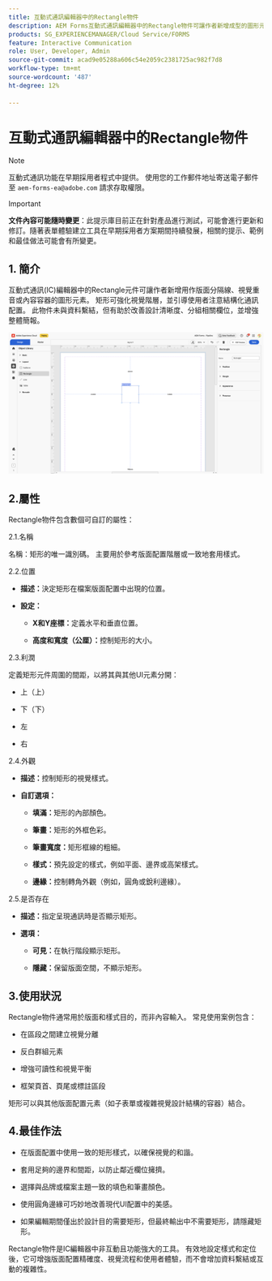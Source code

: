 ```yaml
---
title: 互動式通訊編輯器中的Rectangle物件
description: AEM Forms互動式通訊編輯器中的Rectangle物件可讓作者新增成型的圖形元素，做為版面分隔線、視覺重音或內容容器。
products: SG_EXPERIENCEMANAGER/Cloud Service/FORMS
feature: Interactive Communication
role: User, Developer, Admin
source-git-commit: acad9e05288a606c54e2059c2381725ac982f7d8
workflow-type: tm+mt
source-wordcount: '487'
ht-degree: 12%

---
```



# 互動式通訊編輯器中的Rectangle物件

>[!NOTE]
>
> 互動式通訊功能在早期採用者程式中提供。 使用您的工作郵件地址寄送電子郵件至 `aem-forms-ea@adobe.com` 請求存取權限。

>[!IMPORTANT]
>
> **文件內容可能隨時變更**：此提示庫目前正在針對產品進行測試，可能會進行更新和修訂。隨著表單體驗建立工具在早期採用者方案期間持續發展，相關的提示、範例和最佳做法可能會有所變更。

## &#x200B;1. 簡介

互動式通訊(IC)編輯器中的Rectangle元件可讓作者新增用作版面分隔線、視覺重音或內容容器的圖形元素。 矩形可強化視覺階層，並引導使用者注意結構化通訊配置。
此物件未與資料繫結，但有助於改善設計清晰度、分組相關欄位，並增強整體簡報。

![尋找IC檔案](/help/forms/interactive-communication/assets/rectangle.png)

## 2.屬性

Rectangle物件包含數個可自訂的屬性：

2.1.名稱

名稱：矩形的唯一識別碼。 主要用於參考版面配置階層或一致地套用樣式。

2.2.位置

- **描述：**&#x200B;決定矩形在檔案版面配置中出現的位置。

- **設定：**

   - **X和Y座標：**&#x200B;定義水平和垂直位置。

   - **高度和寬度（公厘）：**&#x200B;控制矩形的大小。

2.3.利潤

定義矩形元件周圍的間距，以將其與其他UI元素分開：

- 上（上）

- 下（下）

- 左

- 右

2.4.外觀

- **描述：**&#x200B;控制矩形的視覺樣式。

- **自訂選項：**

   - **填滿：**&#x200B;矩形的內部顏色。

   - **筆畫：**&#x200B;矩形的外框色彩。

   - **筆畫寬度：**&#x200B;矩形框線的粗細。

   - **樣式：**&#x200B;預先設定的樣式，例如平面、邊界或高架樣式。

   - **邊緣：**&#x200B;控制轉角外觀（例如，圓角或銳利邊緣）。

2.5.是否存在

- **描述：**&#x200B;指定呈現通訊時是否顯示矩形。

- **選項：**

   - **可見：**&#x200B;在執行階段顯示矩形。

   - **隱藏：**&#x200B;保留版面空間，不顯示矩形。

## 3.使用狀況

Rectangle物件通常用於版面和樣式目的，而非內容輸入。 常見使用案例包含：

- 在區段之間建立視覺分離

- 反白群組元素

- 增強可讀性和視覺平衡

- 框架頁首、頁尾或標註區段

矩形可以與其他版面配置元素（如子表單或複雜視覺設計結構的容器）結合。

## 4.最佳作法

- 在版面配置中使用一致的矩形樣式，以確保視覺的和諧。

- 套用足夠的邊界和間距，以防止鄰近欄位擁擠。

- 選擇與品牌或檔案主題一致的填色和筆畫顏色。

- 使用圓角邊緣可巧妙地改善現代UI配置中的美感。

- 如果編輯期間僅出於設計目的需要矩形，但最終輸出中不需要矩形，請隱藏矩形。

Rectangle物件是IC編輯器中非互動且功能強大的工具。 有效地設定樣式和定位後，它可增強版面配置精確度、視覺流程和使用者體驗，而不會增加資料繫結或互動的複雜性。


